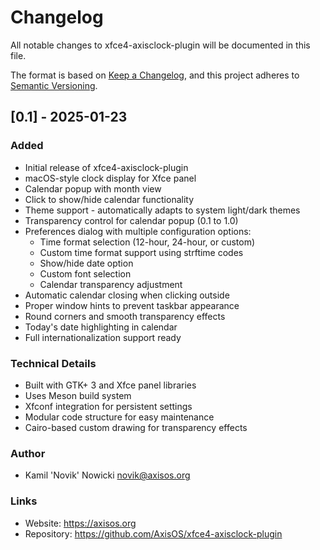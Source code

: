 # Changelog

All notable changes to xfce4-axisclock-plugin will be documented in this file.

The format is based on [Keep a Changelog](https://keepachangelog.com/en/1.0.0/),
and this project adheres to [Semantic Versioning](https://semver.org/spec/v2.0.0.html).

## [0.1] - 2025-01-23

### Added
- Initial release of xfce4-axisclock-plugin
- macOS-style clock display for Xfce panel
- Calendar popup with month view
- Click to show/hide calendar functionality
- Theme support - automatically adapts to system light/dark themes
- Transparency control for calendar popup (0.1 to 1.0)
- Preferences dialog with multiple configuration options:
  - Time format selection (12-hour, 24-hour, or custom)
  - Custom time format support using strftime codes
  - Show/hide date option
  - Custom font selection
  - Calendar transparency adjustment
- Automatic calendar closing when clicking outside
- Proper window hints to prevent taskbar appearance
- Round corners and smooth transparency effects
- Today's date highlighting in calendar
- Full internationalization support ready

### Technical Details
- Built with GTK+ 3 and Xfce panel libraries
- Uses Meson build system
- Xfconf integration for persistent settings
- Modular code structure for easy maintenance
- Cairo-based custom drawing for transparency effects

### Author
- Kamil 'Novik' Nowicki <novik@axisos.org>

### Links
- Website: https://axisos.org
- Repository: https://github.com/AxisOS/xfce4-axisclock-plugin
